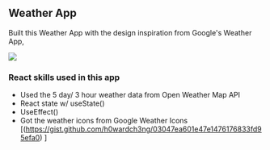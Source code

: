 ## Weather App 

Built this Weather App with the design inspiration from Google's Weather App, 

[![](https://raw.githubusercontent.com/wm4n/react-weather-widget/readme/readme/screen_current.gif)]()

### React skills used in this app

- Used the 5 day/ 3 hour weather data from Open Weather Map API
- React state w/ useState()
- UseEffect()
- Got the weather icons from Google Weather Icons [(https://gist.github.com/h0wardch3ng/03047ea601e47e1476176833fd95efa0) ]
